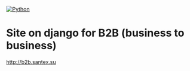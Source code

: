 [![Python](https://img.shields.io/pypi/pyversions/Django.svg)](https://Python.org/)
# Site on django for B2B (business to business)
http://b2b.santex.su
